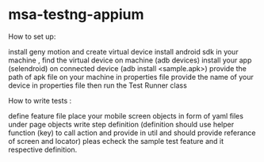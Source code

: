 # msa-testng-appium

How to set up:

install geny motion and create virtual device
install android sdk in your machine , find the virtual device on machine (adb devices)
install your app (selendroid) on connected device (adb install <sample.apk>)
provide  the path of apk file on your machine in properties file
provide the name of your device in properties file
then run the Test Runner class

How to write tests :

define feature file
place your mobile screen objects in form of yaml files under page objects
write step definition (definition should use helper function (key) to call action and provide in util and should provide referance of screen and locator)
pleas echeck the sample test feature and it respective definition.
